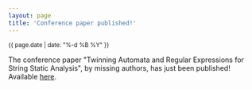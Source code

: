 ```yaml
---
layout: page
title: 'Conference paper published!'
---
```


<small>{{ page.date | date: "%-d %B %Y" }}</small>

The conference paper "Twinning Automata and Regular Expressions for String Static Analysis", by missing authors, has just been published! Available [here](https://doi.org/10.1007/978-3-030-67067-2_13).
